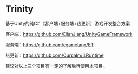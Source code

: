 # Trinity
基于Unity的纯C#（客户端+服务端+热更新）游戏开发整合方案

客户端：https://github.com/EllanJiang/UnityGameFramework 

服务端：https://github.com/egametang/ET

热更新：https://github.com/Ourpalm/ILRuntime

建议对以上三个项目有一定的了解后再使用本项目。
